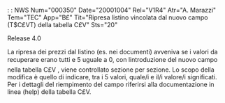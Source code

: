  :  : NWS Num="000350" Date="20001004" Rel="V1R4" Atr="A. Marazzi" Tem="TEC" App="B£" Tit="Ripresa listino vincolata dal nuovo campo (T$C£VT) della tabella C£V" Sts="20"

Release 4.0

La ripresa dei prezzi dal listino (es. nei documenti) avveniva se i valori da recuperare erano tutti e 5 uguale a 0, con lintroduzione del nuovo campo nella tabella C£V , viene controllato sezione per sezione.
Lo scopo della modifica è quello di indicare, tra i 5 valori, quale/i e il/i valore/i significati.
Per i dettagli del riempimento del campo riferirsi alla documentazione in linea (help) della tabella C£V.


